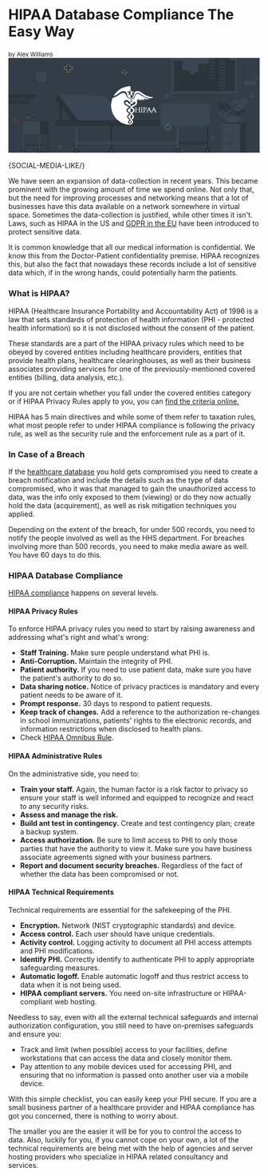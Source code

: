 <h1>HIPAA Database Compliance The Easy Way</h1>
<small>by Alex Williams</a></small>

<div class="article-img figure text-center">
  <img src="images/hipaa-database-compliance-the-easy-way.jpg" alt="HIPAA Article Image" class="img-responsive img-thumbnail">
</div>

{SOCIAL-MEDIA-LIKE/}

<p>We have seen an expansion of data-collection in recent years. This became prominent with the growing amount of time we spend online. Not only that, but the need for improving processes and networking means that a lot of businesses have this data available on a network somewhere in virtual space. Sometimes the data-collection is justified, while other times it isn't. Laws, such as HIPAA in the US and <a href="https://hostingdata.co.uk/gdpr-compliance-checklist" target="_blank" rel="nofollow">GDPR in the EU</a> have been introduced to protect sensitive data.</p>

It is common knowledge that all our medical information is confidential. We know this from the Doctor-Patient confidentiality premise. HIPAA recognizes this, but also the fact that nowadays these records include a lot of sensitive data which, if in the wrong hands, could potentially harm the patients.

### What is HIPAA?

HIPAA (Healthcare Insurance Portability and Accountability Act) of 1996 is a law that sets standards of protection of health information (PHI - protected health information) so it is not disclosed without the consent of the patient.

These standards are a part of the HIPAA privacy rules which need to be obeyed by covered entities including healthcare providers, entities that provide health plans, healthcare clearinghouses, as well as their business associates providing services for one of the previously-mentioned covered entities (billing, data analysis, etc.).

<p>If you are not certain whether you fall under the covered entities category or if HIPAA Privacy Rules apply to you, you can <a href="https://privacyruleandresearch.nih.gov/pr_06.asp#:~:text=Covered%20entities%20are%20defined%20in,which%20HHS%20has%20adopted%20standards" target="_blank" rel="nofollow">find the criteria online.</a></p>

HIPAA has 5 main directives and while some of them refer to taxation rules, what most people refer to under HIPAA compliance is following the privacy rule, as well as the security rule and the enforcement rule as a part of it.

### In Case of a Breach

If the [healthcare database](https://ravendb.net/whitepapers/ravendb-healthcare-database-schedule-appointments-detect-fraud-security-phi) you hold gets compromised you need to create a breach notification and include the details such as the type of data compromised, who it was that managed to gain the unauthorized access to data, was the info only exposed to them (viewing) or do they now actually hold the data (acquirement), as well as risk mitigation techniques you applied.

Depending on the extent of the breach, for under 500 records, you need to notify the people involved as well as the HHS department. For breaches involving more than 500 records, you need to make media aware as well. You have 60 days to do this.

### HIPAA Database Compliance

<p><a href="https://www.jitbit.com/saas-helpdesk/hipaa-compliant-helpdesk-software" target="_blank" rel="nofollow">HIPAA compliance</a> happens on several levels.</p>

#### HIPAA Privacy Rules

To enforce HIPAA privacy rules you need to start by raising awareness and addressing what's right and what's wrong:

<ul>
  <li><strong>Staff Training.</strong> Make sure people understand what PHI is.</li>
  <li><strong>Anti-Corruption.</strong> Maintain the integrity of PHI.</li>
  <li><strong>Patient authority.</strong> If you need to use patient data, make sure you have the patient's authority to do so.</li>
  <li><strong>Data sharing notice.</strong> Notice of privacy practices is mandatory and every patient needs to be aware of it.</li>
  <li><strong>Prompt response.</strong> 30 days to respond to patient requests.</li>
  <li><strong>Keep track of changes.</strong> Add a reference to the authorization re-changes in school immunizations, patients' rights to the electronic records, and information restrictions when disclosed to health plans.</li>
  <li>Check <a href="https://www.cloudapper.com/hipaa-omnibus-rule-checklist" target="_blank" rel="nofollow">HIPAA Omnibus Rule</a>.</li>
</ul>

#### HIPAA Administrative Rules

On the administrative side, you need to:

<ul>
  <li><strong>Train your staff.</strong> Again, the human factor is a risk factor to privacy so ensure your staff is well informed and equipped to recognize and react to any security risks.</li>
  <li><strong>Assess and manage the risk.</strong></li>
  <li><strong>Build ant test in contingency.</strong> Create and test contingency plan; create a backup system.</li>
  <li><strong>Access authorization.</strong> Be sure to limit access to PHI to only those parties that have the authority to view it. Make sure you have business associate agreements signed with your business partners.</li>
  <li><strong>Report and document security breaches.</strong> Regardless of the fact of whether the data has been compromised or not.</li>
</ul>

#### HIPAA Technical Requirements

Technical requirements are essential for the safekeeping of the PHI.

<ul>
  <li><strong>Encryption.</strong> Network (NIST cryptographic standards) and device.</li>
  <li><strong>Access control.</strong> Each user should have unique credentials.</li>
  <li><strong>Activity control.</strong> Logging activity to document all PHI access attempts and PHI modifications.</li>
  <li><strong>Identify PHI.</strong> Correctly identify to authenticate PHI to apply appropriate safeguarding measures.</li>
  <li><strong>Automatic logoff.</strong> Enable automatic logoff and thus restrict access to data when it is not being used.</li>
  <li><strong>HIPAA compliant servers.</strong> You need on-site infrastructure or HIPAA-compliant web hosting.</li>
</ul>

Needless to say, even with all the external technical safeguards and internal authorization configuration, you still need to have on-premises safeguards and ensure you:

<ul>
  <li>Track and limit (when possible) access to your facilities, define workstations that can access the data and closely monitor them.</li>
  <li>Pay attention to any mobile devices used for accessing PHI, and ensuring that no information is passed onto another user via a mobile device.</li>
</ul>

With this simple checklist, you can easily keep your PHI secure. If you are a small business partner of a healthcare provider and HIPAA compliance has got you concerned, there is nothing to worry about.

The smaller you are the easier it will be for you to control the access to data. Also, luckily for you, if you cannot cope on your own, a lot of the technical requirements are being met with the help of agencies and server hosting providers who specialize in HIPAA related consultancy and services.